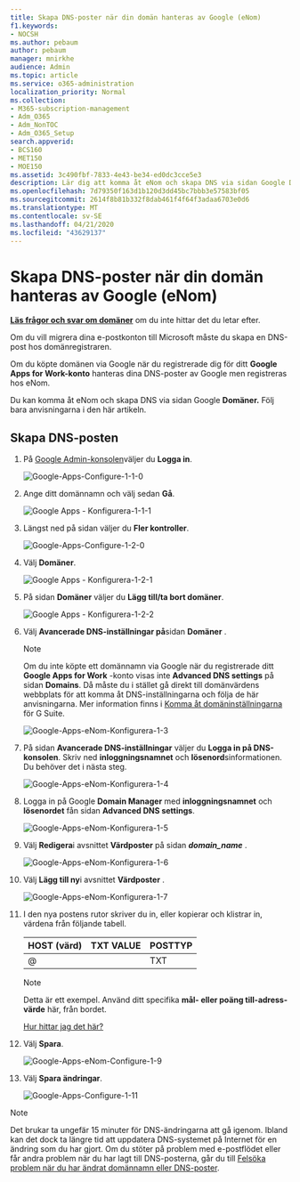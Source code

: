 ```yaml
---
title: Skapa DNS-poster när din domän hanteras av Google (eNom)
f1.keywords:
- NOCSH
ms.author: pebaum
author: pebaum
manager: mnirkhe
audience: Admin
ms.topic: article
ms.service: o365-administration
localization_priority: Normal
ms.collection:
- M365-subscription-management
- Adm_O365
- Adm_NonTOC
- Adm_O365_Setup
search.appverid:
- BCS160
- MET150
- MOE150
ms.assetid: 3c490fbf-7833-4e43-be34-ed0dc3cce5e3
description: Lär dig att komma åt eNom och skapa DNS via sidan Google Domains.
ms.openlocfilehash: 7d79350f163d1b120d3dd45bc7bbb3e57583bf05
ms.sourcegitcommit: 2614f8b81b332f8dab461f4f64f3adaa6703e0d6
ms.translationtype: MT
ms.contentlocale: sv-SE
ms.lasthandoff: 04/21/2020
ms.locfileid: "43629137"
---
```

# <a name="create-dns-records-when-your-domain-is-managed-by-google-enom"></a>Skapa DNS-poster när din domän hanteras av Google (eNom)

 **[Läs frågor och svar om domäner](../setup/domains-faq.md)** om du inte hittar det du letar efter. 
  
Om du vill migrera dina e-postkonton till Microsoft måste du skapa en DNS-post hos domänregistraren.
  
Om du köpte domänen via Google när du registrerade dig för ditt **Google Apps for Work-konto** hanteras dina DNS-poster av Google men registreras hos eNom. 
  
Du kan komma åt eNom och skapa DNS via sidan Google **Domäner.** Följ bara anvisningarna i den här artikeln. 
  
## <a name="create-the-dns-record"></a>Skapa DNS-posten

1. På [Google Admin-konsolen](https://www.google.com/work/apps/business)väljer du **Logga in**.
    
    ![Google-Apps-Configure-1-1-0](../../media/37a6e9f6-319e-4c02-aa18-d8d06df7953d.png)
  
2. Ange ditt domännamn och välj sedan **Gå**.
    
    ![Google Apps - Konfigurera-1-1-1](../../media/2caf8dcb-4d40-4cfa-bc40-d634e454e699.png)
  
3. Längst ned på sidan väljer du **Fler kontroller**.
    
    ![Google-Apps-Configure-1-2-0](../../media/1518ff78-035b-423e-85a3-c16d7faa0968.png)
  
4. Välj **Domäner**.
    
    ![Google Apps - Konfigurera-1-2-1](../../media/c2972c06-9bca-43bd-9876-2cee63043bf1.png)
  
5. På sidan **Domäner** väljer du **Lägg till/ta bort domäner**.
    
    ![Google Apps - Konfigurera-1-2-2](../../media/07b8068f-9a05-40aa-a041-fc495c729a18.png)
  
6. Välj **Avancerade DNS-inställningar på**sidan **Domäner** .
    
    > [!NOTE]
    > Om du inte köpte ett domännamn via Google när du registrerade ditt **Google Apps for Work** -konto visas inte **Advanced DNS settings** på sidan **Domains**. Då måste du i stället gå direkt till domänvärdens webbplats för att komma åt DNS-inställningarna och följa de här anvisningarna. Mer information finns i [Komma åt domäninställningarna](https://support.google.com/a/answer/54693?hl=en) för G Suite. 
  
    ![Google-Apps-eNom-Konfigurera-1-3](../../media/b244b29c-e479-40be-b380-4ffa0f74b421.png)
  
7. På sidan **Avancerade DNS-inställningar** väljer du **Logga in på DNS-konsolen**. Skriv ned **inloggningsnamnet** och **lösenord**sinformationen. Du behöver det i nästa steg. 
    
    ![Google-Apps-eNom-Konfigurera-1-4](../../media/056a2767-462f-4847-acee-d01e3f773add.png)
  
8. Logga in på Google **Domain Manager** med **inloggningsnamnet** och **lösenordet** fån sidan **Advanced DNS settings**. 
    
    ![Google-Apps-eNom-Konfigurera-1-5](../../media/08b74652-8cdb-4560-a5fd-0899f86deee8.png)
  
9. Välj **Redigera**i avsnittet **Värdposter** på sidan ***domain_name*** .
    
    ![Google-Apps-eNom-Konfigurera-1-6](../../media/d54fec18-b9d1-4796-8397-0393c964eade.png)
  
10. Välj **Lägg till ny**i avsnittet **Värdposter** .
    
    ![Google-Apps-eNom-Konfigurera-1-7](../../media/3562806a-4328-4e60-a717-0566841204cf.png)
  
11. I den nya postens rutor skriver du in, eller kopierar och klistrar in, värdena från följande tabell.
    
    |**HOST (värd)**|**TXT VALUE**|**POSTTYP**|
    |:-----|:-----|:-----|
    |@  <br/> ||TXT  <br/> |

    > [!NOTE]
    > Detta är ett exempel. Använd ditt specifika **mål- eller poäng till-adress-värde** här, från bordet. 
  
    [Hur hittar jag det här?](../get-help-with-domains/information-for-dns-records.md)
  
12. Välj **Spara**.
    
    ![Google-Apps-eNom-Configure-1-9](../../media/7a6f7b45-8f79-487b-afe4-05949c2c04e8.png)
  
13. Välj **Spara ändringar**.
    
    ![Google-Apps-Configure-1-11](../../media/7f321236-33fb-4a7d-9d03-26605e9e558c.png)
  
> [!NOTE]
>  Det brukar ta ungefär 15 minuter för DNS-ändringarna att gå igenom. Ibland kan det dock ta längre tid att uppdatera DNS-systemet på Internet för en ändring som du har gjort. Om du stöter på problem med e-postflödet eller får andra problem när du har lagt till DNS-posterna, går du till [Felsöka problem när du har ändrat domännamn eller DNS-poster](../get-help-with-domains/find-and-fix-issues.md). 
  
